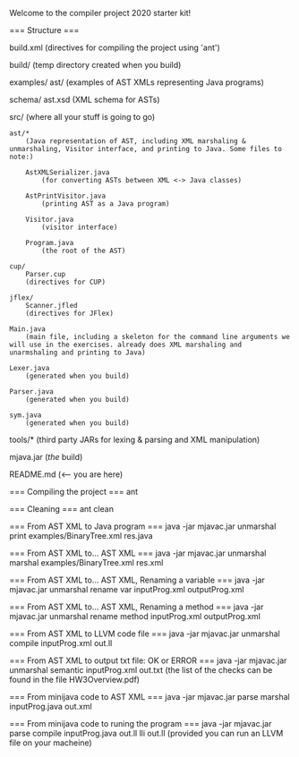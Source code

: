 Welcome to the compiler project 2020 starter kit!

=== Structure ===

build.xml
	(directives for compiling the project using 'ant')

build/
	(temp directory created when you build)

examples/
	ast/
		(examples of AST XMLs representing Java programs)


schema/
	ast.xsd
		(XML schema for ASTs)

src/
	(where all your stuff is going to go)

	ast/*
		(Java representation of AST, including XML marshaling & unmarshaling, Visitor interface, and printing to Java. Some files to note:)

		AstXMLSerializer.java
			(for converting ASTs between XML <-> Java classes)

		AstPrintVisitor.java
			(printing AST as a Java program)

		Visitor.java
			(visitor interface)

		Program.java
			(the root of the AST)

	cup/
		Parser.cup
		(directives for CUP)

	jflex/
		Scanner.jfled
		(directives for JFlex)

	Main.java
		(main file, including a skeleton for the command line arguments we will use in the exercises. already does XML marshaling and unarmshaling and printing to Java)

	Lexer.java
		(generated when you build)

	Parser.java
		(generated when you build)

	sym.java
		(generated when you build)	

tools/*
	(third party JARs for lexing & parsing and XML manipulation)

mjava.jar
	(*the* build)

README.md
	(<-- you are here)


=== Compiling the project ===
ant

=== Cleaning ===
ant clean

=== From AST XML to Java program ===
java -jar mjavac.jar unmarshal print examples/BinaryTree.xml res.java

=== From AST XML to... AST XML ===
java -jar mjavac.jar unmarshal marshal examples/BinaryTree.xml res.xml

=== From AST XML to... AST XML, Renaming a variable ===
java -jar mjavac.jar unmarshal rename var <original var name> <line number> <new name> inputProg.xml outputProg.xml
 
=== From AST XML to... AST XML, Renaming a method ===
java -jar mjavac.jar unmarshal rename method <original method name> <line number> <new name> inputProg.xml outputProg.xml

=== From AST XML to LLVM code file ===
java -jar mjavac.jar unmarshal compile inputProg.xml out.ll

=== From AST XML to output txt file: OK or ERROR ===
java -jar mjavac.jar unmarshal semantic inputProg.xml out.txt
(the list of the checks can be found in the file HW3Overview.pdf)

=== From minijava code to AST XML ===
java -jar mjavac.jar parse marshal inputProg.java out.xml

=== From minijava code to runing the program ===
java -jar mjavac.jar parse compile inputProg.java out.ll
lli out.ll
(provided you can run an LLVM file on your macheine)

